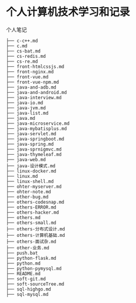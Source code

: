 # 个人计算机技术学习和记录




个人笔记


    ├── c-c++.md
    ├── c.md
    ├── cs-bat.md
    ├── cs-redis.md
    ├── cs-re.md
    ├── front-htmlcssjs.md
    ├── front-nginx.md
    ├── front-vue.md
    ├── front-vue-npm.md
    ├── java-and-adb.md
    ├── java-and-android.md
    ├── java-interview.md
    ├── java-io.md
    ├── java-jvm.md
    ├── java-list.md
    ├── java.md
    ├── java-microservice.md
    ├── java-mybatisplus.md
    ├── java-servlet.md
    ├── java-springboot.md
    ├── java-spring.md
    ├── java-sprnigmvc.md
    ├── java-thymeleaf.md
    ├── java-web.md
    ├── java-设计模式.md
    ├── linux-docker.md
    ├── linux.md
    ├── linux-shell.md
    ├── ohter-myserver.md
    ├── ohter-note.md
    ├── other-bug.md
    ├── others-codesnap.md
    ├── others-ERROR.md
    ├── others-hacker.md
    ├── others.md
    ├── others-small.md
    ├── others-分布式设计.md
    ├── others-计算机基础.md
    ├── others-面试杂.md
    ├── other-业务.md
    ├── push.bat
    ├── python-flask.md
    ├── python.md
    ├── python-pymysql.md
    ├── README.md
    ├── soft-git.md
    ├── soft-sourceTree.md
    ├── sql-highgo.md
    ├── sql-mysql.md
